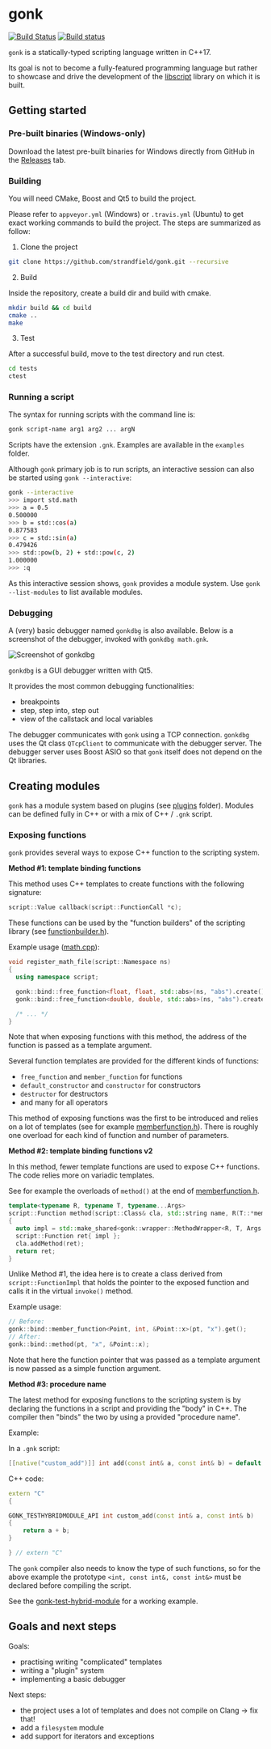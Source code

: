 
# gonk

[![Build Status](https://app.travis-ci.com/strandfield/gonk.svg?branch=master)](https://app.travis-ci.com/strandfield/gonk)
[![Build status](https://ci.appveyor.com/api/projects/status/rk5adpuetotx2txv?svg=true)](https://ci.appveyor.com/project/strandfield/gonk)

`gonk` is a statically-typed scripting language written in C++17.

Its goal is not to become a fully-featured programming language but rather 
to showcase and drive the development of the [libscript](https://github.com/strandfield/libscript) 
library on which it is built.

## Getting started

### Pre-built binaries (Windows-only)

Download the latest pre-built binaries for Windows directly from GitHub in 
the [Releases](https://github.com/strandfield/gonk/releases) tab.

### Building

You will need CMake, Boost and Qt5 to build the project.

Please refer to `appveyor.yml` (Windows) or `.travis.yml` (Ubuntu) to get 
exact working commands to build the project. The steps are summarized as follow:

1. Clone the project

```bash
git clone https://github.com/strandfield/gonk.git --recursive
```

2. Build

Inside the repository, create a build dir and build with cmake.

```bash
mkdir build && cd build
cmake ..
make
```

3. Test

After a successful build, move to the test directory and run ctest.

```bash
cd tests
ctest
```

### Running a script

The syntax for running scripts with the command line is:

```bash
gonk script-name arg1 arg2 ... argN
```

Scripts have the extension `.gnk`. Examples are available in the `examples` folder.

Although `gonk` primary job is to run scripts, an interactive session can also be 
started using `gonk --interactive`:

```bash
gonk --interactive
>>> import std.math
>>> a = 0.5
0.500000
>>> b = std::cos(a)
0.877583
>>> c = std::sin(a)
0.479426
>>> std::pow(b, 2) + std::pow(c, 2)
1.000000
>>> :q
```

As this interactive session shows, `gonk` provides a module system.
Use `gonk --list-modules` to list available modules.

### Debugging

A (very) basic debugger named `gonkdbg` is also available.
Below is a screenshot of the debugger, invoked with `gonkdbg math.gnk`.

![Screenshot of gonkdbg](docs/images/dbg.png)

`gonkdbg` is a GUI debugger written with Qt5.

It provides the most common debugging functionalities:
- breakpoints
- step, step into, step out
- view of the callstack and local variables

The debugger communicates with `gonk` using a TCP connection.
`gonkdbg` uses the Qt class `QTcpClient` to communicate with the 
debugger server.
The debugger server uses Boost ASIO so that `gonk` itself does not 
depend on the Qt libraries.

## Creating modules

`gonk` has a module system based on plugins (see [plugins](plugins) folder).
Modules can be defined fully in C++ or with a mix of C++ / `.gnk` script.

### Exposing functions

`gonk` provides several ways to expose C++ function to the scripting system.

**Method #1: template binding functions** 

This method uses C++ templates to create functions with the following 
signature:

```cpp
script::Value callback(script::FunctionCall *c);
```

These functions can be used by the "function builders" of the scripting 
library (see [functionbuilder.h](https://github.com/strandfield/libscript/blob/master/include/script/functionbuilder.h)).

Example usage ([math.cpp](plugins/std-math/math.cpp)):

```cpp
void register_math_file(script::Namespace ns)
{
  using namespace script;

  gonk::bind::free_function<float, float, std::abs>(ns, "abs").create();
  gonk::bind::free_function<double, double, std::abs>(ns, "abs").create();

  /* ... */
}
```

Note that when exposing functions with this method, the address of the function 
is passed as a template argument.

Several function templates are provided for the different kinds of functions:
- `free_function` and `member_function` for functions
- `default_constructor` and `constructor` for constructors
- `destructor` for destructors
- and many for all operators

This method of exposing functions was the first to be introduced and relies 
on a lot of templates (see for example [memberfunction.h](include/gonk/common/binding/memberfunction.h)).
There is roughly one overload for each kind of function and number of parameters.

**Method #2: template binding functions v2** 

In this method, fewer template functions are used to expose C++ functions.
The code relies more on variadic templates.

See for example the overloads of `method()` at the end of [memberfunction.h](include/gonk/common/binding/memberfunction.h).

```cpp
template<typename R, typename T, typename...Args>
script::Function method(script::Class& cla, std::string name, R(T::*memfun)(Args...))
{
  auto impl = std::make_shared<gonk::wrapper::MethodWrapper<R, T, Args...>>(cla, std::move(name), memfun);
  script::Function ret{ impl };
  cla.addMethod(ret);
  return ret;
}
```

Unlike Method #1, the idea here is to create a class derived from 
`script::FunctionImpl` that holds the pointer to the exposed function 
and calls it in the virtual `invoke()` method. 

Example usage:

```cpp
// Before:
gonk::bind::member_function<Point, int, &Point::x>(pt, "x").get();
// After:
gonk::bind::method(pt, "x", &Point::x);
```

Note that here the function pointer that was passed as a template argument
is now passed as a simple function argument.

**Method #3: procedure name** 

The latest method for exposing functions to the scripting system is by 
declaring the functions in a script and providing the "body" in C++.
The compiler then "binds" the two by using a provided "procedure name".

Example:

In a `.gnk` script:

```cpp
[[native("custom_add")]] int add(const int& a, const int& b) = default;
```

C++ code:

```cpp
extern "C"
{

GONK_TESTHYBRIDMODULE_API int custom_add(const int& a, const int& b)
{
    return a + b;
}

} // extern "C"
```

The `gonk` compiler also needs to know the type of such functions, so for
the above example the prototype `<int, const int&, const int&>` must be 
declared before compiling the script.

See the [gonk-test-hybrid-module](plugins\gonk-test-hybrid-module) for a
working example.

## Goals and next steps

Goals:
- practising writing "complicated" templates
- writing a "plugin" system
- implementing a basic debugger

Next steps:
- the project uses a lot of templates and does not compile on Clang -> fix that!
- add a `filesystem` module
- add support for iterators and exceptions
